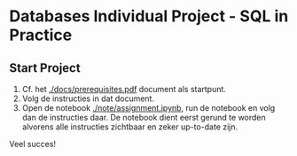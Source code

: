 Databases Individual Project - SQL in Practice
==============================================

Start Project
-------------

1. Cf. het [./docs/prerequisites.pdf](./docs/prerequisites.pdf) document als startpunt.
2. Volg de instructies in dat document.
3. Open de notebook [./note/assignment.ipynb](./note/assignment.ipynb), run de notebook en volg dan de instructies daar. De notebook dient eerst gerund te worden alvorens alle instructies zichtbaar en zeker up-to-date zijn.

Veel succes!